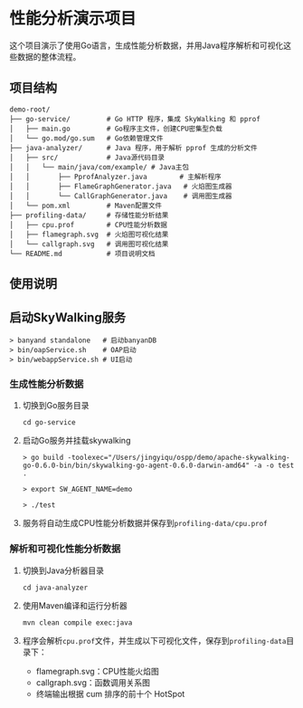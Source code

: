 # 性能分析演示项目

这个项目演示了使用Go语言，生成性能分析数据，并用Java程序解析和可视化这些数据的整体流程。

## 项目结构

```
demo-root/
├── go-service/         # Go HTTP 程序，集成 SkyWalking 和 pprof
│   ├── main.go         # Go程序主文件，创建CPU密集型负载
│   └── go.mod/go.sum   # Go依赖管理文件
├── java-analyzer/      # Java 程序，用于解析 pprof 生成的分析文件
│   ├── src/            # Java源代码目录
│   │   └── main/java/com/example/ # Java主包
│   │       ├── PprofAnalyzer.java        # 主解析程序
│   │       ├── FlameGraphGenerator.java   # 火焰图生成器
│   │       └── CallGraphGenerator.java    # 调用图生成器
│   └── pom.xml         # Maven配置文件
├── profiling-data/     # 存储性能分析结果
│   ├── cpu.prof        # CPU性能分析数据
│   ├── flamegraph.svg  # 火焰图可视化结果
│   └── callgraph.svg   # 调用图可视化结果
└── README.md           # 项目说明文档
```

## 使用说明

## 启动SkyWalking服务

   ```
   > banyand standalone   # 启动banyanDB
   > bin/oapService.sh    # OAP启动
   > bin/webappService.sh # UI启动
   ```

### 生成性能分析数据

1. 切换到Go服务目录
   ```
   cd go-service
   ```

2. 启动Go服务并挂载skywalking
   ```
   > go build -toolexec="/Users/jingyiqu/ospp/demo/apache-skywalking-go-0.6.0-bin/bin/skywalking-go-agent-0.6.0-darwin-amd64" -a -o test .

   > export SW_AGENT_NAME=demo

   > ./test

   ```

3. 服务将自动生成CPU性能分析数据并保存到`profiling-data/cpu.prof`

### 解析和可视化性能分析数据

1. 切换到Java分析器目录
   ```
   cd java-analyzer
   ```

2. 使用Maven编译和运行分析器
   ```
   mvn clean compile exec:java
   
   ```

3. 程序会解析`cpu.prof`文件，并生成以下可视化文件，保存到`profiling-data`目录下：
   - flamegraph.svg：CPU性能火焰图
   - callgraph.svg：函数调用关系图
   - 终端输出根据 cum 排序的前十个 HotSpot
